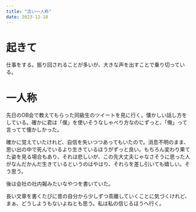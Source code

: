 ```yaml
---
title: "古い一人称"
date: 2023-12-18
---
```


# 起きて
仕事をする。振り回されることが多いが、大きな声を出すことで乗り切っている。

# 一人称
先日のOB会で教えてもらった同級生のツイートを見に行く。懐かしい話し方をしている。確かに君は「僕」を使いそうなしゃべり方なのにずっと、「俺」って言ってて懐かしかった。

確かに覚えていたけれど、自信を失いつつあってもいたので。消息不明のまま、思い出の中で死んでいるより生きているほうがずっと良い。もちろん変わり果てた姿を見る場合もあり、それは悲しいが、この先大丈夫じゃなさそうに思った人がなんだかんだ生きているというのはやはり、それらを差し引いても嬉しい。そう思う。

後は会社の社内報みたいなやつを書いていた。

長い文章を書くたびに昔の自分から少しずつ乖離していくことに気づくけれど、まぁ、どうしようもないよねとも思う。私は私の信じるほうへ行く。